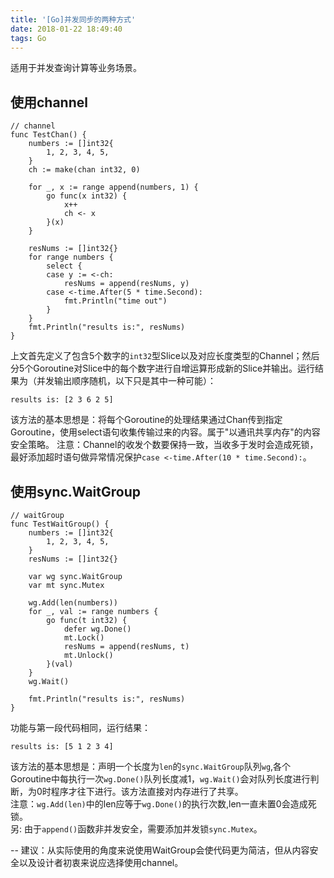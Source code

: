 ```yaml
---
title: '[Go]并发同步的两种方式'
date: 2018-01-22 18:49:40
tags: Go
---
```


适用于并发查询计算等业务场景。
## 使用channel
```
// channel
func TestChan() {
	numbers := []int32{
		1, 2, 3, 4, 5,
	}
	ch := make(chan int32, 0)

	for _, x := range append(numbers, 1) {
		go func(x int32) {
			x++
			ch <- x
		}(x)
	}

	resNums := []int32{}
	for range numbers {
		select {
		case y := <-ch:
			resNums = append(resNums, y)
		case <-time.After(5 * time.Second):
			fmt.Println("time out")
		}
	}
	fmt.Println("results is:", resNums)
}
```
上文首先定义了包含5个数字的`int32`型Slice以及对应长度类型的Channel；然后分5个Goroutine对Slice中的每个数字进行自增运算形成新的Slice并输出。运行结果为（并发输出顺序随机，以下只是其中一种可能）：  

```  
results is: [2 3 6 2 5]  
```
该方法的基本思想是：将每个Goroutine的处理结果通过Chan传到指定Goroutine，使用select语句收集传输过来的内容。属于"以通讯共享内存"的内容安全策略。 
注意：Channel的收发个数要保持一致，当收多于发时会造成死锁，最好添加超时语句做异常情况保护`case <-time.After(10 * time.Second):`。

## 使用sync.WaitGroup
```
// waitGroup
func TestWaitGroup() {
	numbers := []int32{
		1, 2, 3, 4, 5,
	}
	resNums := []int32{}

	var wg sync.WaitGroup
	var mt sync.Mutex

	wg.Add(len(numbers))
	for _, val := range numbers {
		go func(t int32) {
			defer wg.Done()
			mt.Lock()
			resNums = append(resNums, t)
			mt.Unlock()
		}(val)
	}
	wg.Wait()

	fmt.Println("results is:", resNums)
}

```
功能与第一段代码相同，运行结果： 
 
```  
results is: [5 1 2 3 4]  
```  
该方法的基本思想是：声明一个长度为`len`的`sync.WaitGroup`队列`wg`,各个Goroutine中每执行一次`wg.Done()`队列长度减1，`wg.Wait()`会对队列长度进行判断，为0时程序才往下进行。该方法直接对内存进行了共享。  
注意：`wg.Add(len)`中的len应等于`wg.Done()`的执行次数,len一直未置0会造成死锁。  
另: 由于`append()`函数非并发安全，需要添加并发锁`sync.Mutex`。

--
建议：从实际使用的角度来说使用WaitGroup会使代码更为简洁，但从内容安全以及设计者初衷来说应选择使用channel。


